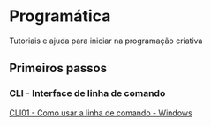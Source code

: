 # Programática
Tutoriais e ajuda para iniciar na programação criativa

## Primeiros passos

### CLI - Interface de linha de comando

[CLI01 - Como usar a linha de comando - Windows](/_posts/CLI01-Como_usar_a_linha_de_comando_Windows.md)

